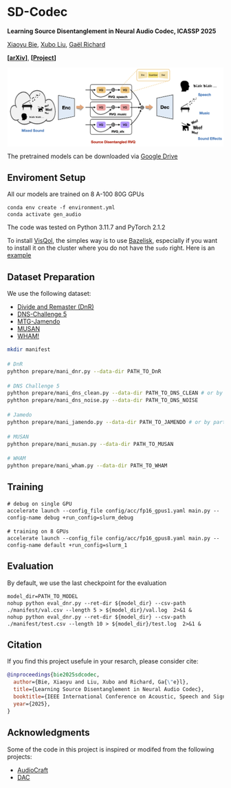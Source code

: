 # SD-Codec

**Learning Source Disentanglement in Neural Audio Codec, ICASSP 2025**

[Xiaoyu Bie](https://xiaoyubie1994.github.io/), [Xubo Liu](https://liuxubo717.github.io/), [Gaël Richard](https://www.telecom-paris.fr/gael-richard?l=en)

**[[arXiv](https://arxiv.org/abs/2409.11228)]**, **[[Project](https://xiaoyubie1994.github.io/sdcodec/)]**

<p align="center"> <img src='assets/pipeline.png', align="center"> </p>

The pretrained models can be downloaded via [Google Drive](https://drive.google.com/drive/folders/1-OjiNmtFdTUGwQF17FDMjzZgoBJJkHpG?usp=drive_link)

## Enviroment Setup
All our models are trained on 8 A-100 80G GPUs

```
conda env create -f environment.yml
conda activate gen_audio
```

The code was tested on Python 3.11.7 and PyTorch 2.1.2

To install [VisQol](https://github.com/google/visqol), the simples way is to use [Bazelisk](https://github.com/bazelbuild/bazelisk?tab=readme-ov-file), especially if you want to install it on the cluster where you do not have the `sudo` right. 
Here is an [example](https://github.com/XiaoyuBIE1994/SDCodec/blob/main/install_visqol.md)

## Dataset Preparation

We use the following dataset:
- [Divide and Remaster (DnR)](https://zenodo.org/records/6949108)
- [DNS-Challenge 5](https://github.com/microsoft/DNS-Challenge)
- [MTG-Jamendo](https://mtg.github.io/mtg-jamendo-dataset/)
- [MUSAN](https://www.openslr.org/17/)
- [WHAM!](http://wham.whisper.ai/)

```bash
mkdir manifest

# DnR
pyhthon prepare/mani_dnr.py --data-dir PATH_TO_DnR

# DNS Challenge 5
pyhthon prepare/mani_dns_clean.py --data-dir PATH_TO_DNS_CLEAN # or by partition
pyhthon prepare/mani_dns_noise.py --data-dir PATH_TO_DNS_NOISE

# Jamedo
pyhthon prepare/mani_jamendo.py --data-dir PATH_TO_JAMENDO # or by partition

# MUSAN
pyhthon prepare/mani_musan.py --data-dir PATH_TO_MUSAN

# WHAM
pyhthon prepare/mani_wham.py --data-dir PATH_TO_WHAM
```

## Training
```
# debug on single GPU
accelerate launch --config_file config/acc/fp16_gpus1.yaml main.py --config-name debug +run_config=slurm_debug

# training on 8 GPUs
accelerate launch --config_file config/acc/fp16_gpus8.yaml main.py --config-name default +run_config=slurm_1
```

## Evaluation
By default, we use the last checkpoint for the evaluation
```
model_dir=PATH_TO_MODEL
nohup python eval_dnr.py --ret-dir ${model_dir} --csv-path ./manifest/val.csv --length 5 > ${model_dir}/val.log  2>&1 &
nohup python eval_dnr.py --ret-dir ${model_dir} --csv-path ./manifest/test.csv --length 10 > ${model_dir}/test.log  2>&1 &
```


## Citation
If you find this project usefule in your resarch, please consider cite:
```BibTeX
@inproceedings{bie2025sdcodec,
  author={Bie, Xiaoyu and Liu, Xubo and Richard, Ga{\"e}l},
  title={Learning Source Disentanglement in Neural Audio Codec},
  booktitle={IEEE International Conference on Acoustic, Speech and Signal Procssing (ICASSP)},
  year={2025},
}
```


## Acknowledgments
Some of the code in this project is inspired or modifed from the following projects:
- [AudioCraft](https://github.com/facebookresearch/audiocraft)
- [DAC](https://github.com/descriptinc/descript-audio-codec)
